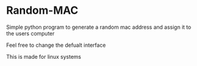 # Random-MAC
Simple python program to generate a random mac address and assign it to the users computer

Feel free to change the defualt interface

This is made for linux systems

